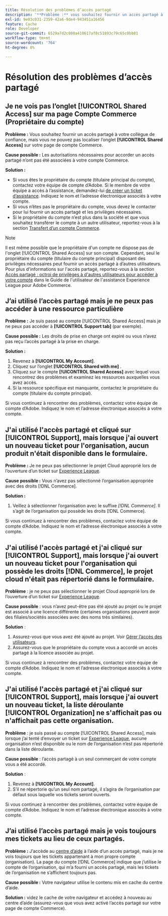 ```yaml
---
title: Résolution des problèmes d’accès partagé
description: '**Problème :** vous souhaitez fournir un accès partagé à votre collègue de confiance, mais vous ne pouvez pas localiser l’onglet **Accès partagé** sur votre page Compte Commerce.'
exl-id: 9e03c031-2359-42a6-9de4-943451a16456
feature: Cache
role: Developer
source-git-commit: 6529a7d2c080a410617af8c51893c79c65c0bb81
workflow-type: tm+mt
source-wordcount: '764'
ht-degree: 0%

---
```


# Résolution des problèmes d’accès partagé

## Je ne vois pas l’onglet [!UICONTROL Shared Access] sur ma page Compte Commerce (Propriétaire du compte)

**Problème :** Vous souhaitez fournir un accès partagé à votre collègue de confiance, mais vous ne pouvez pas localiser l’onglet **[!UICONTROL Shared Access]** sur votre page de compte Commerce.

**Cause possible :** Les autorisations nécessaires pour accorder un accès partagé n’ont pas été associées à votre compte Commerce.

**Solution :**

* Si vous êtes le propriétaire du compte (titulaire principal du compte), contactez votre équipe de compte d’Adobe. Si le membre de votre équipe a accès à l’assistance, demandez-lui [de créer un ticket d’assistance](https://experienceleague.adobe.com/fr/docs/commerce-knowledge-base/kb/help-center-guide/magento-help-center-user-guide#merchant-not-displayed). Indiquez le nom et l’adresse électronique associés à votre compte.
* Si vous n’êtes pas le propriétaire du compte, vous devez le contacter pour lui fournir un accès partagé et les privilèges nécessaires.
* Si le propriétaire du compte n’est plus dans la société et que vous souhaitez transférer le compte à un autre utilisateur, reportez-vous à la section [Transfert d’un compte Commerce](https://experienceleague.adobe.com/fr/docs/commerce-admin/start/commerce-account/commerce-account-transfer).

>[!NOTE]
>
>Il est même possible que le propriétaire d&#39;un compte ne dispose pas de l&#39;onglet [!UICONTROL Shared Access] sur son compte. Cependant, seul le propriétaire du compte (titulaire du compte principal) disposant des privilèges nécessaires peut fournir un accès partagé à d’autres utilisateurs. Pour plus d&#39;informations sur l&#39;accès partagé, reportez-vous à la section [Accès partagé : octroi de privilèges à d&#39;autres utilisateurs pour accéder à votre compte](https://experienceleague.adobe.com/fr/docs/commerce-knowledge-base/kb/help-center-guide/magento-help-center-user-guide#shared-access) dans le Guide de l&#39;utilisateur de l&#39;assistance Experience League pour Adobe Commerce.

## J’ai utilisé l’accès partagé mais je ne peux pas accéder à une ressource particulière

**Problème :** Je suis passé au compte [!UICONTROL Shared Access] mais je ne peux pas accéder à **[!UICONTROL Support tab]** (par exemple).

**Cause possible :** Les droits de prise en charge ont expiré ou vous n’avez pas reçu l’accès partagé à la prise en charge.

**Solution :**

1. Revenez à **[!UICONTROL My Account]**.
1. Cliquez sur l’onglet **[!UICONTROL Shared with me]** .
1. Cliquez sur le compte **[!UICONTROL Shared Access]** avec lequel vous rencontrez des problèmes et examinez les ressources auxquelles vous avez accès.
1. Si la ressource spécifique est manquante, contactez le propriétaire du compte (titulaire du compte principal).

Si vous continuez à rencontrer des problèmes, contactez votre équipe de compte d’Adobe. Indiquez le nom et l’adresse électronique associés à votre compte.

## J&#39;ai utilisé l&#39;accès partagé et cliqué sur [!UICONTROL Support], mais lorsque j&#39;ai ouvert un nouveau ticket pour l&#39;organisation, aucun produit n&#39;était disponible dans le formulaire.

**Problème :** Je ne peux pas sélectionner le projet Cloud approprié lors de l’ouverture d’un ticket sur [Experience League](https://experienceleague.adobe.com/home?lang=fr#support).

**Cause possible :** Vous n’avez pas sélectionné l’organisation appropriée avec des droits [!DNL Commerce].

**Solution :**

1. Veillez à sélectionner l’organisation avec le suffixe *[!DNL Commerce]*. Il s’agit de l’organisation qui possède les droits [!DNL Commerce].

Si vous continuez à rencontrer des problèmes, contactez votre équipe de compte d’Adobe. Indiquez le nom et l’adresse électronique associés à votre compte.

## J&#39;ai utilisé l&#39;accès partagé et j&#39;ai cliqué sur [!UICONTROL Support], mais lorsque j&#39;ai ouvert un nouveau ticket pour l&#39;organisation qui possède les droits [!DNL Commerce], le projet cloud n&#39;était pas répertorié dans le formulaire.

**Problème** : je ne peux pas sélectionner le projet Cloud approprié lors de l’ouverture d’un ticket sur [Experience League](https://experienceleague.adobe.com/home?lang=fr#support).

**Cause possible** : vous n’avez peut-être pas été ajouté au projet ou le projet est associé à une licence différente (certaines organisations peuvent avoir des filiales/sociétés associées avec des noms très similaires).

**Solution** :

1. Assurez-vous que vous avez été ajouté au projet. Voir [Gérer l’accès des utilisateurs](https://experienceleague.adobe.com/fr/docs/commerce-cloud-service/user-guide/project/user-access).
1. Assurez-vous que le propriétaire du compte vous a accordé un accès partagé à la licence associée au projet.

Si vous continuez à rencontrer des problèmes, contactez votre équipe de compte d’Adobe. Indiquez le nom et l’adresse électronique associés à votre compte.

## J&#39;ai utilisé l&#39;accès partagé et j&#39;ai cliqué sur [!UICONTROL Support], mais lorsque j&#39;ai ouvert un nouveau ticket, la liste déroulante [!UICONTROL Organization] ne s&#39;affichait pas ou n&#39;affichait pas cette organisation.

**Problème** : je suis passé au compte [!UICONTROL Shared Access], mais lorsque j’ai tenté d’envoyer un ticket sur [Experience League](https://experienceleague.adobe.com/home?lang=fr#support), aucune organisation n’est disponible ou le nom de l’organisation n’est pas répertorié dans la liste déroulante.

**Cause possible** : l’accès partagé à un seul commerçant de votre compte vous a été accordé.

**Solution** :

1. Revenez à **[!UICONTROL My Account]**.
1. S’il ne répertorie qu’un seul nom partagé, il s’agira de l’organisation par défaut sous laquelle vos tickets seront ouverts.

Si vous continuez à rencontrer des problèmes, contactez votre équipe de compte d’Adobe. Indiquez le nom et l’adresse électronique associés à votre compte.

## J’ai utilisé l’accès partagé mais je vois toujours mes tickets au lieu de ceux partagés.

**Problème :** J’accède au [centre d’aide](https://support.magento.com/hc/us-en/requests) à l’aide d’un accès partagé, mais je ne vois toujours que les tickets appartenant à mon propre compte (organisation). La page du compte [!DNL Commerce] indique que j’utilise le compte de l’organisation, qui m’a fourni un accès partagé, mais les tickets de l’organisation ne s’affichent toujours pas.

**Cause possible :** Votre navigateur utilise le contenu mis en cache du centre d’aide.

**Solution :** videz le cache de votre navigateur et accédez à nouveau au centre d’aide (assurez-vous que vous avez activé l’accès partagé sur votre page de compte Commerce).
